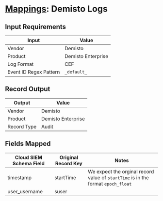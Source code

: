 # [Mappings](README.md): Demisto Logs

## Input Requirements

|Input|Value|
|-----|-----|
|Vendor|Demisto|
|Product|Demisto Enterprise|
|Log Format|CEF|
|Event ID Regex Pattern|`_default_`|

## Record Output

|Output|Value|
|------|-----|
|Vendor|Demisto|
|Product|Demisto Enterprise|
|Record Type|Audit|

## Fields Mapped

|Cloud SIEM Schema Field|Original Record Key|Notes|
|-----------------------|-------------------|-----|
|timestamp|startTime|We expect the orginal record value of `startTime` is in the format `epoch_float`|
|user_username|suser||

